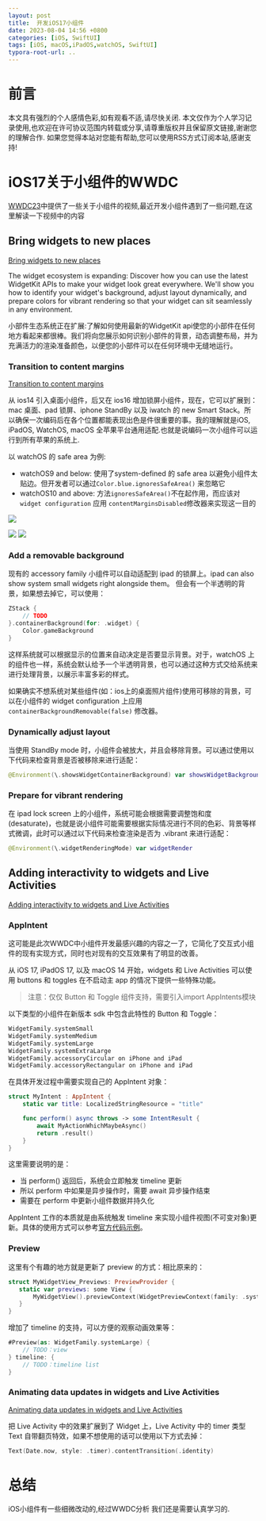 ```yaml
---
layout: post
title:  开发iOS17小组件
date: 2023-08-04 14:56 +0800
categories: [iOS, SwiftUI]
tags: [iOS, macOS,iPadOS,watchOS, SwiftUI]
typora-root-url: ..
---
```


# 前言

本文具有强烈的个人感情色彩,如有观看不适,请尽快关闭. 本文仅作为个人学习记录使用,也欢迎在许可协议范围内转载或分享,请尊重版权并且保留原文链接,谢谢您的理解合作. 如果您觉得本站对您能有帮助,您可以使用RSS方式订阅本站,感谢支持!


# iOS17关于小组件的WWDC

[WWDC23](https://developer.apple.com/wwdc23/)中提供了一些关于小组件的视频,最近开发小组件遇到了一些问题,在这里解读一下视频中的内容

## Bring widgets to new places

[Bring widgets to new places](https://developer.apple.com/videos/play/wwdc2023/10027/?time=180)

The widget ecosystem is expanding: Discover how you can use the latest WidgetKit APIs to make your widget look great everywhere. We'll show you how to identify your widget's background, adjust layout dynamically, and prepare colors for vibrant rendering so that your widget can sit seamlessly in any environment.

小部件生态系统正在扩展:了解如何使用最新的WidgetKit api使您的小部件在任何地方看起来都很棒。我们将向您展示如何识别小部件的背景，动态调整布局，并为充满活力的渲染准备颜色，以便您的小部件可以在任何环境中无缝地运行。



###  Transition to content margins

[ Transition to content margins](https://developer.apple.com/videos/play/wwdc2023/10027/?time=104)

从 ios14 引入桌面小组件，后又在 ios16 增加锁屏小组件，现在，它可以扩展到：mac 桌面、pad 锁屏、iphone StandBy 以及 iwatch 的 new Smart Stack。所以确保一次编码后在各个位置都能表现出色是件很重要的事。我的理解就是iOS, iPadOS, WatchOS, macOS 全苹果平台通用适配.也就是说编码一次小组件可以运行到所有苹果的系统上.

以 watchOS 的 safe area 为例:

* watchOS9 and below: 使用了system-defined 的 safe area 以避免小组件太贴边。但开发者可以通过`Color.blue.ignoresSafeArea()` 来忽略它
* watchOS10 and above: 方法`ignoresSafeArea()`不在起作用，而应该对 `widget configuration` 应用 `contentMarginsDisabled`修改器来实现这一目的

![](/assets/images/20230804iOS17Widget/widget1.gif)

![](/assets/images/20230804iOS17Widget/widget2.webp)
![](/assets/images/20230804iOS17Widget/widget3.webp)

### Add a removable background

现有的 accessory family 小组件可以自动适配到 ipad 的锁屏上。ipad can also show system small widgets right alongside them。 但会有一个半透明的背景，如果想去掉它，可以使用：

``` swift
ZStack {
    // TODO
}.containerBackground(for: .widget) {
    Color.gameBackground
}
```

这样系统就可以根据显示的位置来自动决定是否要显示背景。对于，watchOS 上的组件也一样，系统会默认给予一个半透明背景，也可以通过这种方式交给系统来进行处理背景，以展示丰富多彩的样式。

如果确实不想系统对某些组件(如：ios上的桌面照片组件)使用可移除的背景，可以在小组件的 widget configuration 上应用 `containerBackgroundRemovable(false)` 修改器。

### Dynamically adjust layout

当使用 StandBy mode 时，小组件会被放大，并且会移除背景。可以通过使用以下代码来检查背景是否被移除来进行适配：

``` swift
@Environment(\.showsWidgetContainerBackground) var showsWidgetBackground
```

### Prepare for vibrant rendering

在 ipad lock screen 上的小组件，系统可能会根据需要调整饱和度(desaturate)，也就是说小组件可能需要根据实际情况进行不同的色彩、背景等样式微调，此时可以通过以下代码来检查渲染是否为 .vibrant 来进行适配：

``` swift
@Environment(\.widgetRenderingMode) var widgetRender 
```

## Adding interactivity to widgets and Live Activities

[Adding interactivity to widgets and Live Activities
](https://developer.apple.com/documentation/WidgetKit/Adding-interactivity-to-widgets-and-Live-Activities)

### AppIntent 

这可能是此次WWDC中小组件开发最感兴趣的内容之一了，它简化了交互式小组件的现有实现方式，同时也对现有的交互效果有了明显的改善。

从 iOS 17, iPadOS 17, 以及 macOS 14 开始，widgets 和 Live Activities 可以使用 buttons 和 toggles 在不启动主 app 的情况下提供一些特殊功能。  
> 注意：仅仅 Button 和 Toggle 组件支持，需要引入import AppIntents模块  

以下类型的小组件在新版本 sdk 中包含此特性的 Button 和 Toggle：

``` swift
WidgetFamily.systemSmall
WidgetFamily.systemMedium
WidgetFamily.systemLarge
WidgetFamily.systemExtraLarge
WidgetFamily.accessoryCircular on iPhone and iPad
WidgetFamily.accessoryRectangular on iPhone and iPad
```

在具体开发过程中需要实现自己的 AppIntent 对象：

``` swift
struct MyIntent : AppIntent {
    static var title: LocalizedStringResource = "title"

    func perform() async throws -> some IntentResult {
        await MyActionWhichMaybeAsync()
        return .result()
    }
}
```

这里需要说明的是：  

* 当 perform() 返回后，系统会立即触发 timeline 更新
* 所以 perform 中如果是异步操作时，需要 await 异步操作结束
* 需要在 perform 中更新小组件数据并持久化

AppIntent 工作的本质就是由系统触发 timeline 来实现小组件视图(不可变对象)更新。具体的使用方式可以参考[官方代码示例](https://developer.apple.com/documentation/WidgetKit/Adding-interactivity-to-widgets-and-Live-Activities)。

### Preview

这里有个有趣的地方就是更新了 preview 的方式：相比原来的：

``` swift
struct MyWidgetView_Previews: PreviewProvider {
   static var previews: some View {
       MyWidgetView().previewContext(WidgetPreviewContext(family: .systemLarge))
   }
}
```

增加了 timeline 的支持，可以方便的观察动画效果等：

``` swift
#Preview(as: WidgetFamily.systemLarge) {
    // TODO：view
} timeline: {
    // TODO：timeline list
}
```

### Animating data updates in widgets and Live Activities

[Animating data updates in widgets and Live Activities](https://developer.apple.com/documentation/WidgetKit/Animating-data-updates-in-widgets-and-live-activities)

把 Live Activity 中的效果扩展到了 Widget 上，Live Activity 中的 timer 类型 Text 自带翻页特效，如果不想使用的话可以使用以下方式去掉：

``` swift
Text(Date.now, style: .timer).contentTransition(.identity)
```

# 总结

iOS小组件有一些细微改动的,经过WWDC分析 我们还是需要认真学习的.

